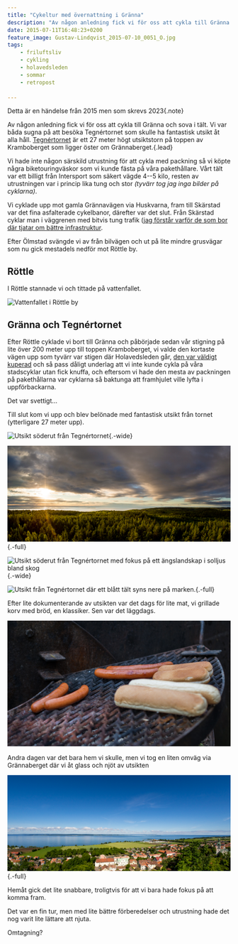 ```yaml
---
title: "Cykeltur med övernattning i Gränna"
description: "Av någon anledning fick vi för oss att cykla till Gränna och sova i tält. Vi var båda sugna på att besöka Tegnértornet som skulle ha fantastisk utsikt åt alla håll…"
date: 2015-07-11T16:48:23+0200
feature_image: Gustav-Lindqvist_2015-07-10_0051_O.jpg
tags:
    - friluftsliv
    - cykling
    - holavedsleden
    - sommar
    - retropost

---
```


Detta är en händelse från 2015 men som skrevs 2023{.note}

Av någon anledning fick vi för oss att cykla till Gränna och sova i tält. Vi var båda sugna på att besöka Tegnértornet som skulle ha fantastisk utsikt åt alla håll. [Tegnértornet][JKPG.COM - Tegnértornet] är ett 27 meter högt utsiktstorn på toppen av Kramboberget som ligger öster om Grännaberget.{.lead}

Vi hade inte någon särskild utrustning för att cykla med packning så vi köpte några biketouringväskor som vi kunde fästa på våra pakethållare. Vårt tält var ett billigt från Intersport som säkert vägde 4--5 kilo, resten av utrustningen var i princip lika tung och stor *(tyvärr tog jag inga bilder på cyklarna)*.

Vi cyklade upp mot gamla Grännavägen via Huskvarna, fram till Skärstad var det fina asfalterade cykelbanor, därefter var det slut. Från Skärstad cyklar man i väggrenen med bitvis tung trafik ([jag förstår varför de som bor där tjatar om bättre infrastruktur][JP - Skärstadalen kräver gång- och cykelväg].

Efter Ölmstad svängde vi av från bilvägen och ut på lite mindre grusvägar som nu gick mestadels nedför mot Röttle by.

## Röttle

I Röttle stannade vi och tittade på vattenfallet.

![Vattenfallet i Röttle by](Gustav-Lindqvist_2015-07-10_0016_O.jpg)

## Gränna och Tegnértornet

Efter Röttle cyklade vi bort till Gränna och påbörjade sedan vår stigning på lite över 200 meter upp till toppen Kramboberget, vi valde den kortaste vägen upp som tyvärr var stigen där Holavedsleden går, [den var väldigt kuperad](stigning-upp-till-tegnertornet.pdf) och så pass dåligt underlag att vi inte kunde cykla på våra stadscyklar utan fick knuffa, och eftersom vi hade den mesta av packningen på pakethållarna var cyklarna så baktunga att framhjulet ville lyfta i uppförbackarna.

Det var svettigt…

Till slut kom vi upp och blev belönade med fantastisk utsikt från tornet (ytterligare 27 meter upp).

![Utsikt söderut från Tegnértornet](Gustav-Lindqvist_2015-07-10_0040_O.jpg "Söderut"){.-wide}

![Utsikt mot nordväst från Tegnértornet. Solen är på väg ner över Visingsö och Vättern.](Gustav-Lindqvist_2015-07-10_0045-Edit_O.jpg "Norrut"){.-full}

![Utsikt söderut från Tegnértornet med fokus på ett ängslandskap i solljus bland skog](Gustav-Lindqvist_2015-07-10_0049_O.jpg "Söderut"){.-wide}

![Utsikt från Tegnértornet där ett blått tält syns nere på marken.](Gustav-Lindqvist_2015-07-10_0058_O.jpg "Tältplatsen"){.-full}

Efter lite dokumenterande av utsikten var det dags för lite mat, vi grillade korv med bröd, en klassiker. Sen var det läggdags.

![Korv och korvbröd på ett grillgaller](Gustav-Lindqvist_2015-07-10_0033_O.jpg)

Andra dagen var det bara hem vi skulle, men vi tog en liten omväg via Grännaberget där vi åt glass och njöt av utsikten

![Gränna i sommarskrud sett från Grännaberget](Gustav-Lindqvist_2015-07-11_0066_O.jpg "Gränna"){.-full}

Hemåt gick det lite snabbare, troligtvis för att vi bara hade fokus på att komma fram.

Det var en fin tur, men med lite bättre förberedelser och utrustning hade det nog varit lite lättare att njuta.

Omtagning?

[JKPG.COM - Tegnértornet]: https://jkpg.com/sv/granna-visingso/tegnertornetskogstornet/
[JP - Skärstadalen kräver gång- och cykelväg]: https://www.jp.se/story/ffd9a14f-abc1-4622-a5ab-dfba91bca10a